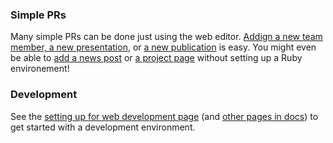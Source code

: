 ### Simple PRs

Many simple PRs can be done just using the web editor. [Addign a new team member, a new presentation](https://clariphy.org/docs/newteammember), or [a new publication](https://clariphy.org/docs/add_publication) is easy. You might even be able to [add a news post](https://clariphy.org/docs/add_news) or [a project page](https://clariphy.org/docs) without setting up a Ruby environement!


### Development

See the [setting up for web development page](https://clariphy.org/docs/webdev) (and [other pages in docs](https://clariphy.org/docs)) to get started with a development environment.


